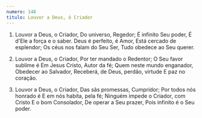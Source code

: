 ```yaml
---
numero: 148
titulo: Louvor a Deus, ó Criador
---
```

1. Louvor a Deus, o Criador,
   Do universo, Regedor;
   É infinito Seu poder,
   É d'Ele a força e o saber.
   Deus é perfeito, é Amor,
   Está cercado de esplendor;
   Os céus nos falam do Seu Ser,
   Tudo obedece ao Seu querer.

2. Louvor a Deus, o Criador,
   Por ter mandado o Redentor;
   O Seu favor sublime é
   Em Jesus Cristo, Autor da fé;
   Quem neste mundo enganador,
   Obedecer ao Salvador,
   Receberá, de Deus, perdão, virtude
   E paz no coração.

3. Louvor a Deus, o Criador,
   Das sãs promessas, Cumpridor;
   Por todos nós honrado é
   E em nós habita, pela fé;
   Ninguém impede o Criador, com Cristo
   E o bom Consolador,
   De operar a Seu prazer,
   Pois infinito é o Seu poder.
